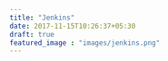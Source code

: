```yaml
---
title: "Jenkins"
date: 2017-11-15T10:26:37+05:30
draft: true
featured_image : "images/jenkins.png"
---
```



